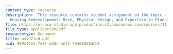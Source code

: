 ```yaml
---
content_type: resource
description: 'This resource contains student assignment on the topic - Case 1: Public
  Housing Redevelopment: Race, Physical Design, and Expertise in Planning.'
file: https://ol-ocw-studio-app-production.s3.amazonaws.com/courses/11-201-gateway-planning-action-fall-2005/989c42b37e8feddcaef1494d8058dcb1_assn2ind.pdf
file_type: application/pdf
resourcetype: Document
title: assn2ind.pdf
uid: 989c42b3-7e8f-eddc-aef1-494d8058dcb1
---
```

